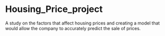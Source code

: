 # Housing_Price_project
A study on the factors that affect housing prices  and creating a model that would allow the company to accurately predict the sale of prices. 
